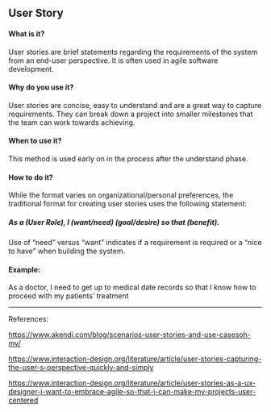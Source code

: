 ## User Story

#### What is it?
User stories are brief statements regarding the requirements of the system from an end-user perspective. It is often used in agile software development.

#### Why do you use it?
User stories are concise, easy to understand and are a great way to capture requirements. They can break down a project into smaller milestones that the team can work towards achieving.

#### When to use it?
This method is used early on in the process after the understand phase. 

#### How to do it?
While the format varies on organizational/personal preferences, the traditional format for creating user stories uses the following statement:

##### As a (User Role), I (want/need) (goal/desire) so that (benefit).

Use of “need” versus “want” indicates if a requirement is required or a “nice to have” when building the system.

#### Example:

As a doctor, I need to get up to medical date records so that I know how to proceed with my patients’ treatment


---

References:

https://www.akendi.com/blog/scenarios-user-stories-and-use-casesoh-my/

https://www.interaction-design.org/literature/article/user-stories-capturing-the-user-s-perspective-quickly-and-simply

https://www.interaction-design.org/literature/article/user-stories-as-a-ux-designer-i-want-to-embrace-agile-so-that-i-can-make-my-projects-user-centered
